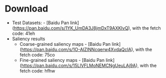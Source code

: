 # Download
- Test Datasets: - [Baidu Pan link] (https://pan.baidu.com/s/1YK_UmDA3J8jmDxT9AXKIvQ), with the fetch code: 41eh
- Saliency results
	- Coarse-grained saliency maps - [Baidu Pan link] (https://pan.baidu.com/s/1O-AIZlNNcqerw4XvdaQclA), with the fetch code: 75co
	- Fine-grained saliency maps - [Baidu Pan link] (https://pan.baidu.com/s/15LlVFLMoNEMCNgUeuLAj9A), with the fetch code: hfhw
